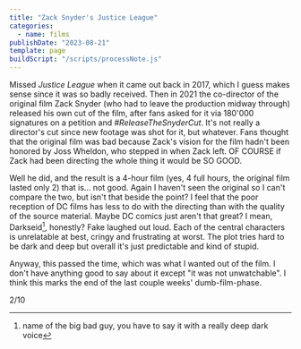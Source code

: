 ```yaml
---
title: "Zack Snyder's Justice League"
categories:
  - name: films
publishDate: "2023-08-21"
template: page
buildScript: "/scripts/processNote.js"
---
```


Missed _Justice League_ when it came out back in 2017, which I guess makes sense since it was so badly received. Then in 2021 the co-director of the original film Zack Snyder (who had to leave the production midway through) released his own cut of the film, after fans asked for it via 180'000 signatures on a petition and _#ReleaseTheSnyderCut_. It's not really a director's cut since new footage was shot for it, but whatever. Fans thought that the original film was bad because Zack's vision for the film hadn't been honored by Joss Wheldon, who stepped in when Zack left. OF COURSE if Zack had been directing the whole thing it would be SO GOOD.

Well he did, and the result is a 4-hour film (yes, 4 full hours, the original film lasted only 2) that is... not good. Again I haven't seen the original so I can't compare the two, but isn't that beside the point? I feel that the poor reception of DC films has less to do with the directing than with the quality of the source material. Maybe DC comics just aren't that great? I mean, Darkseid[^1], honestly? Fake laughed out loud. Each of the central characters is unrelatable at best, cringy and frustrating at worst. The plot tries hard to be dark and deep but overall it's just predictable and kind of stupid.

Anyway, this passed the time, which was what I wanted out of the film. I don't have anything good to say about it except "it was not unwatchable". I think this marks the end of the last couple weeks' dumb-film-phase.

2/10

[^1]: name of the big bad guy, you have to say it with a really deep dark voice
